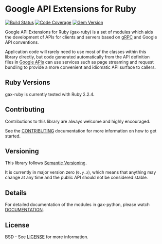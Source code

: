 Google API Extensions for Ruby
================================

[![Build Status](https://travis-ci.org/googleapis/gax-ruby.svg?branch=master)](https://travis-ci.org/googleapis/gax-ruby)
[![Code Coverage](https://img.shields.io/codecov/c/github/googleapis/gax-ruby.svg)](https://codecov.io/github/googleapis/gax-ruby)
[![Gem Version](https://badge.fury.io/rb/google-gax.svg)](https://badge.fury.io/rb/google-gax)

Google API Extensions for Ruby (gax-ruby) is a set of modules which aids the
development of APIs for clients and servers based on [gRPC][] and Google API
conventions.

Application code will rarely need to use most of the classes within this library
directly, but code generated automatically from the API definition files in
[Google APIs][] can use services such as page streaming and request bundling to
provide a more convenient and idiomatic API surface to callers.

[gRPC]: http://grpc.io
[Google APIs]: https://github.com/googleapis/googleapis/


Ruby Versions
---------------

gax-ruby is currently tested with Ruby 2.2.4.


Contributing
------------

Contributions to this library are always welcome and highly encouraged.

See the [CONTRIBUTING][] documentation for more information on how to get started.

[CONTRIBUTING]: https://github.com/googleapis/gax-ruby/blob/master/CONTRIBUTING.md


Versioning
----------

This library follows [Semantic Versioning][].

It is currently in major version zero (``0.y.z``), which means that anything
may change at any time and the public API should not be considered
stable.

[Semantic Versioning]: http://semver.org/


Details
-------

For detailed documentation of the modules in gax-python, please watch [DOCUMENTATION][].

[DOCUMENTATION]: http://www.rubydoc.info/gems/google-gax


License
-------

BSD - See [LICENSE][] for more information.

[LICENSE]: https://github.com/googleapis/gax-ruby/blob/master/LICENSE
